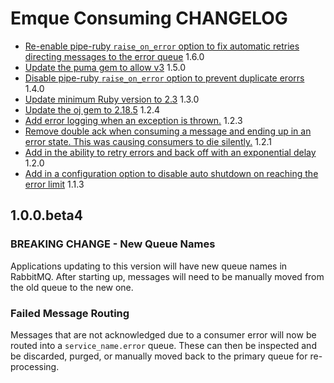 # Emque Consuming CHANGELOG

- [Re-enable pipe-ruby `raise_on_error` option to fix automatic retries directing messages to the error queue](https://github.com/emque/emque-consuming/pull/) 1.6.0
- [Update the puma gem to allow v3](https://github.com/emque/emque-consuming/pull/72) 1.5.0
- [Disable pipe-ruby `raise_on_error` option to prevent duplicate erorrs](https://github.com/emque/emque-consuming/pull/74) 1.4.0
- [Update minimum Ruby version to 2.3](https://github.com/emque/emque-consuming/pull/68) 1.3.0
- [Update the oj gem to 2.18.5](https://github.com/emque/emque-consuming/pull/67) 1.2.4
- [Add error logging when an exception is thrown.](https://github.com/emque/emque-consuming/pull/65) 1.2.3
- [Remove double ack when consuming a message and ending up in an error state. This was causing consumers to die silently.](https://github.com/emque/emque-consuming/pull/59) 1.2.1
- [Add in the ability to retry errors and back off with an exponential delay](https://github.com/emque/emque-consuming/pull/55) 1.2.0
- [Add in a configuration option to disable auto shutdown on reaching the error limit](https://github.com/emque/emque-consuming/pull/58) 1.1.3

## 1.0.0.beta4

### BREAKING CHANGE - New Queue Names
Applications updating to this version will have new queue names in RabbitMQ.
After starting up, messages will need to be manually moved
from the old queue to the new one.

### Failed Message Routing
Messages that are not acknowledged due to a consumer error will now be routed
into a `service_name.error` queue. These can then be inspected and be discarded,
purged, or manually moved back to the primary queue for re-processing.
